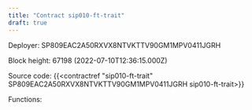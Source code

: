 ```yaml
---
title: "Contract sip010-ft-trait"
draft: true
---
```

Deployer: SP809EAC2A50RXVX8NTVKTTV90GM1MPV0411JGRH


 



Block height: 67198 (2022-07-10T12:36:15.000Z)

Source code: {{<contractref "sip010-ft-trait" SP809EAC2A50RXVX8NTVKTTV90GM1MPV0411JGRH sip010-ft-trait>}}

Functions:



